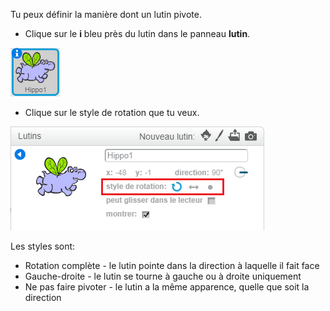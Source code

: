 Tu peux définir la manière dont un lutin pivote.

- Clique sur le **i** bleu près du lutin dans le panneau **lutin**.

![Clique sur le i](images/click-i.png)

- Clique sur le style de rotation que tu veux.

![Style de rotation différent](images/rotation-style.png)

Les styles sont:

- Rotation complète - le lutin pointe dans la direction à laquelle il fait face
- Gauche-droite - le lutin se tourne à gauche ou à droite uniquement
- Ne pas faire pivoter - le lutin a la même apparence, quelle que soit la direction